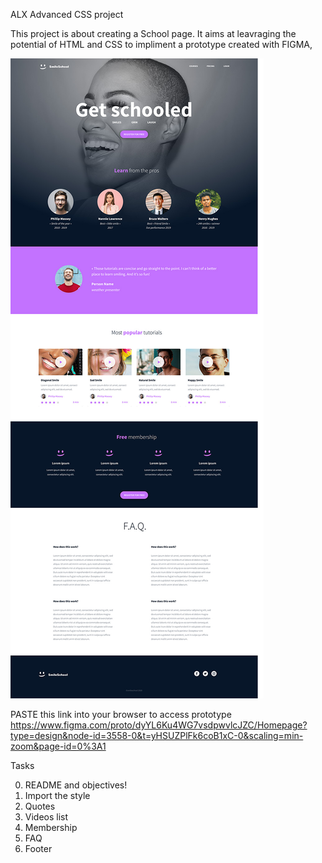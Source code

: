 ALX Advanced CSS project

This project is about creating a School page. 
It aims at leavraging the potential of HTML and CSS to impliment a prototype created with FIGMA,

![Alt text](<school page.png>)

PASTE this link into your browser to access prototype
 https://www.figma.com/proto/dyYL6Ku4WG7vsdpwvlcJZC/Homepage?type=design&node-id=3558-0&t=yHSUZPlFk6coB1xC-0&scaling=min-zoom&page-id=0%3A1 



Tasks

0. README and objectives!
1. Import the style
3. Quotes
4. Videos list
5. Membership
6. FAQ
7. Footer
